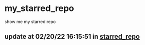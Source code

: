 # my_starred_repo
show me my starred repo

update at 02/20/22 16:15:51 in [starred_repo](./index.html)
---

